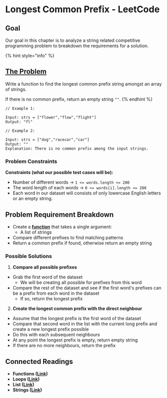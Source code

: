 # Longest Common Prefix - LeetCode

## Goal

Our goal in this chapter is to analyze a string related competitive programming problem to breakdown the requirements for a solution.

{% hint style="info" %}
## [The Problem](https://leetcode.com/problems/longest-common-prefix/description/)

Write a function to find the longest common prefix string amongst an array of strings.

If there is no common prefix, return an empty string `""`.
{% endhint %}

```
// Example 1:

Input: strs = ["flower","flow","flight"]
Output: "fl"

// Example 2:

Input: strs = ["dog","racecar","car"]
Output: ""
Explanation: There is no common prefix among the input strings.
```

### Problem Constraints

**Constraints (what our possible test cases will be):**

* Number of different words -> `1 <= words.length <= 200`
* The word length of each words -> `0 <= words[i].length <= 200`
* Each word in our dataset will consists of only lowercase English letters or an empty string.

## Problem Requirement Breakdown

* Create a [**function**](../../02-programming-in-python/defining-functions/functions.md) that takes a single argument:
  * A list of strings
* Compare different prefixes to find matching patterns
* Return a common prefix if found, otherwise return an empty string

### Possible Solutions

1. **Compare all possible prefixes**

* Grab the first word of the dataset
  * We will be creating all possible for prefixes from this word
* Compare the rest of the dataset and see if the first word's prefixes can be a prefix from each word in the dataset
  * If so, return the longest prefix

2. **Create the longest common prefix with the direct neighbour**

* Assume that the longest prefix is the first word of the dataset
* Compare that second word in the list with the current long prefix and create a new longest prefix possible
* Do this with each subsequent neighbours
* At any point the longest prefix is empty, return empty string
* If there are no more neighbours, return the prefix

## Connected Readings

* **Functions (**[**Link**](../../02-programming-in-python/defining-functions/functions.md)**)**
* **Loops (**[**Link**](../../02-programming-in-python/iterations/)**)**
* **List (**[**Link**](../../02-programming-in-python/tuples-and-lists/list-basics.md)**)**
* **Strings (**[**Link**](../../02-programming-in-python/strings/)**)**
